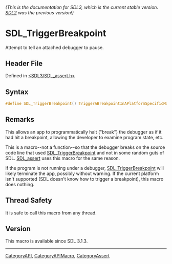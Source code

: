 ###### (This is the documentation for SDL3, which is the current stable version. [SDL2](https://wiki.libsdl.org/SDL2/) was the previous version!)
# SDL_TriggerBreakpoint

Attempt to tell an attached debugger to pause.

## Header File

Defined in [<SDL3/SDL_assert.h>](https://github.com/libsdl-org/SDL/blob/main/include/SDL3/SDL_assert.h)

## Syntax

```c
#define SDL_TriggerBreakpoint() TriggerABreakpointInAPlatformSpecificManner
```

## Remarks

This allows an app to programmatically halt ("break") the debugger as if it
had hit a breakpoint, allowing the developer to examine program state, etc.

This is a macro--not a function--so that the debugger breaks on the source
code line that used [SDL_TriggerBreakpoint](SDL_TriggerBreakpoint) and not
in some random guts of SDL. [SDL_assert](SDL_assert) uses this macro for
the same reason.

If the program is not running under a debugger,
[SDL_TriggerBreakpoint](SDL_TriggerBreakpoint) will likely terminate the
app, possibly without warning. If the current platform isn't supported (SDL
doesn't know how to trigger a breakpoint), this macro does nothing.

## Thread Safety

It is safe to call this macro from any thread.

## Version

This macro is available since SDL 3.1.3.

----
[CategoryAPI](CategoryAPI), [CategoryAPIMacro](CategoryAPIMacro), [CategoryAssert](CategoryAssert)

